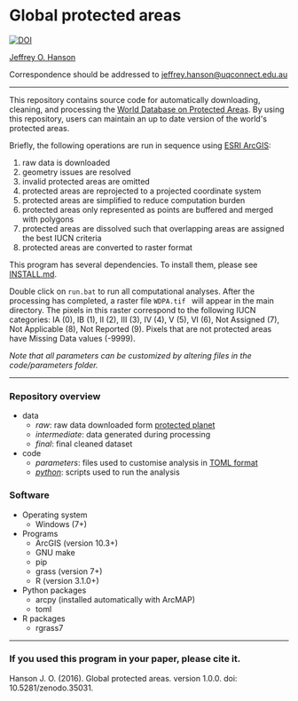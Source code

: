 Global protected areas
=================================================
[![DOI](https://zenodo.org/badge/18940/paleo13/global-protected-areas.svg)](https://zenodo.org/badge/latestdoi/18940/paleo13/global-protected-areas)

[Jeffrey O. Hanson](https://wwww.jeffrey-hanson.com)

Correspondence should be addressed to [jeffrey.hanson@uqconnect.edu.au](mailto:jeffrey.hanson@uqconnect.edu.au)

-----

This repository contains source code for automatically downloading, cleaning, and processing the [World Database on Protected Areas](https://www.protectedplanet). By using this repository, users can maintain an up to date version of the world's protected areas.

Briefly, the following operations are run in sequence using [ESRI ArcGIS](https://www.esri.com/software/arcgis):

1. raw data is downloaded
2. geometry issues are resolved
3. invalid protected areas are omitted
4. protected areas are reprojected to a projected coordinate system
5. protected areas are simplified to reduce computation burden
6. protected areas only represented as points are buffered and merged with polygons
7. protected areas are dissolved such that overlapping areas are assigned the best IUCN criteria
8. protected areas are converted to raster format

This program has several dependencies. To install them, please see [INSTALL.md](https://github.com/paleo13/global-protected-areas/blob/master/INSTALL.md). 

Double click on `run.bat` to run all computational analyses. After the processing has completed, a raster file `WDPA.tif ` will appear in the main directory. The pixels in this raster correspond to the following IUCN categories: IA (0), IB (1), II (2), III (3), IV (4), V (5), VI (6), Not Assigned (7), Not Applicable (8), Not Reported (9). Pixels that are not protected areas have Missing Data values (-9999).

*Note that all parameters can be customized by altering files in the code/parameters folder.* 

-----

### Repository overview

* data
	+ _raw_: raw data downloaded form [protected planet](https://www.protectedplanet.net)
	+ _intermediate_: data generated during processing
	+ _final_: final cleaned dataset
* code
	+ _parameters_: files used to customise analysis in [TOML format](https://github.com/toml-lang/toml)
	+ [_python_](https://www.python.org): scripts used to run the analysis 

### Software

* Operating system
	+ Windows (7+)
* Programs
	+ ArcGIS (version 10.3+)
	+ GNU make
	+ pip
	+ grass (version 7+)
	+ R (version 3.1.0+)
* Python packages
	+ arcpy (installed automatically with ArcMAP)
	+ toml
* R packages
	+ rgrass7

-----

### If you used this program in your paper, please cite it.

Hanson J. O. (2016). Global protected areas. version 1.0.0. doi: 10.5281/zenodo.35031.
